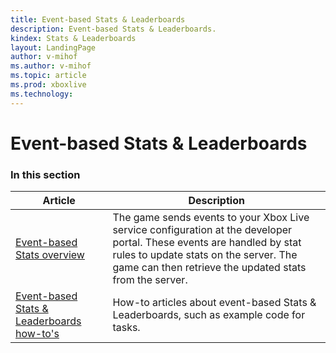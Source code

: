 ```yaml
---
title: Event-based Stats & Leaderboards
description: Event-based Stats & Leaderboards.
kindex: Stats & Leaderboards
layout: LandingPage
author: v-mihof
ms.author: v-mihof
ms.topic: article
ms.prod: xboxlive
ms.technology: 
---
```


# Event-based Stats & Leaderboards


### In this section

| Article | Description |
|---------|-------------|
| [Event-based Stats overview](live-stats-eb-overview.md) | The game sends events to your Xbox Live service configuration at the developer portal. These events are handled by stat rules to update stats on the server. The game can then retrieve the updated stats from the server. |
| [Event-based Stats & Leaderboards how-to's](how-to/live-statslb-eb-howto-nav.md) | How-to articles about event-based Stats & Leaderboards, such as example code for tasks. |
